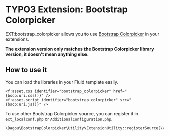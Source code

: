# TYPO3 Extension: Bootstrap Colorpicker

EXT:bootstrap_colorpicker allows you to use [Bootstrap Colorpicker](https://itsjavi.com/bootstrap-colorpicker/) in your extensions.

**The extension version only matches the Bootstrap Colorpicker library version, it doesn't mean anything else.**

## How to use it
You can load the libraries in your Fluid template easily.

    <f:asset.css identifier="bootstrap_colorpicker" href="{bscp:uri.css()}" />
    <f:asset.script identifier="bootstrap_colorpicker" src="{bscp:uri.js()}" />

To use other Bootstrap Colorpicker source, you can register it in `ext_localconf.php` or `AdditionalConfiguration.php`.

    \Dagou\BootstrapColorpicker\Utility\ExtensionUtility::registerSource(\Vendor\Extension\Source::class);